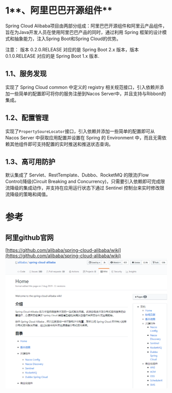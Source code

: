 # 1**、阿里巴巴开源组件**

Spring Cloud Alibaba项目由两部分组成：阿里巴巴开源组件和阿里云产品组件，旨在为Java开发人员在使用阿里巴巴产品的同时，通过利用 Spring 框架的设计模式和抽象能力，注入Spring Boot和Spring Cloud的优势。

注意： 版本 0.2.0.RELEASE 对应的是 Spring Boot 2.x 版本，版本 0.1.0.RELEASE 对应的是 Spring Boot 1.x 版本.

## 1.1、**服务发现**

实现了 Spring Cloud common 中定义的 registry 相关规范接口，引入依赖并添加一些简单的配置即可将你的服务注册到Nacos Server中，并且支持与Ribbon的集成。

## 1.2、**配置管理**

实现了`PropertySoureLocator`接口，引入依赖并添加一些简单的配置即可从 Nacos Server 中获取应用配置并设置在 Spring 的 Environment 中，而且无需依赖其他组件即可支持配置的实时推送和推送状态查询。

## 1.3、**高可用防护**

默认集成了 Servlet、RestTemplate、Dubbo、RocketMQ 的限流\(Flow Control\)降级\(Circuit Breaking and Concurrency\)，只需要引入依赖即可完成限流降级的集成动作，并支持在应用运行状态下通过 Sentinel 控制台来实时修改限流降级的策略和阈值。

# 参考

## 阿里github官网

[https://github.com/alibaba/spring-cloud-alibaba/wiki](https://github.com/alibaba/spring-cloud-alibaba/wiki)  
![img](/static/image/微信截图_20200402094652.png)

